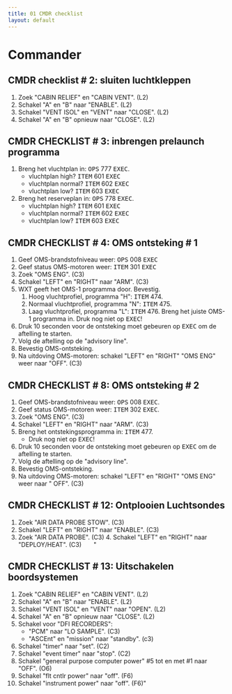 ```yaml
---
title: 01 CMDR checklist
layout: default
---
```


# Commander

## CMDR checklist # 2: sluiten luchtkleppen

1. Zoek "CABIN RELIEF" en "CABIN VENT". (L2)
2. Schakel "A" en "B" naar "ENABLE". (L2)
3. Schakel "VENT ISOL" en "VENT" naar "CLOSE". (L2)
4. Schakel "A" en "B" opnieuw naar "CLOSE". (L2)

## CMDR CHECKLIST # 3: inbrengen prelaunch programma

1. Breng het vluchtplan in: <kbd>OPS</kbd> 777 <kbd>EXEC</kbd>.
	* vluchtplan high? <kbd>ITEM</kbd> 601 <kbd>EXEC</kbd>
	* vluchtplan normal? <kbd>ITEM</kbd> 602 <kbd>EXEC</kbd>
	* vluchtplan low? <kbd>ITEM</kbd> 603 <kbd>EXEC</kbd>
2. Breng het reserveplan in: <kbd>OPS</kbd> 778 <kbd>EXEC</kbd>.
	* vluchtplan high? <kbd>ITEM</kbd> 601 <kbd>EXEC</kbd>
	* vluchtplan normal? <kbd>ITEM</kbd> 602 <kbd>EXEC</kbd>
	* vluchtplan low? <kbd>ITEM</kbd> 603 <kbd>EXEC</kbd>

## CMDR CHECKLIST # 4: OMS ontsteking # 1

1. Geef OMS-brandstofniveau weer: <kbd>OPS</kbd> 008 <kbd>EXEC</kbd>
2. Geef status OMS-motoren weer: <kbd>ITEM</kbd> 301 <kbd>EXEC</kbd>
3. Zoek "OMS ENG".  (C3)
4. Schakel "LEFT" en "RIGHT" naar "ARM".  (C3)
5. WXT geeft het OMS-1 programma door. Bevestig.
	1. Hoog vluchtprofiel, programma "H": <kbd>ITEM</kbd> 474.
	2. Normaal vluchtprofiel, programma "N": <kbd>ITEM</kbd> 475.
	3. Laag vluchtprofiel, programma "L": <kbd>ITEM</kbd> 476.
	Breng het juiste OMS-1 programma in. Druk nog niet op <kbd>EXEC</kbd>!
6. Druk 10 seconden voor de ontsteking moet gebeuren op <kbd>EXEC</kbd> om de aftelling te starten.
7. Volg de aftelling op de "advisory line".
8. Bevestig OMS-ontsteking.
9. Na uitdoving OMS-motoren: schakel "LEFT" en "RIGHT" "OMS ENG" weer naar "OFF".  (C3)

## CMDR CHECKLIST # 8: OMS ontsteking # 2

1. Geef OMS-brandstofniveau weer: <kbd>OPS</kbd> 008 <kbd>EXEC</kbd>.
2. Geef status OMS-motoren weer: <kbd>ITEM</kbd> 302 <kbd>EXEC</kbd>.
3. Zoek "OMS ENG".   (C3)
4. Schakel "LEFT" en "RIGHT" naar "ARM".  (C3)
5. Breng het ontstekingsprogramma in: <kbd>ITEM</kbd> 477.
	* Druk nog niet op <kbd>EXEC</kbd>!
6. Druk 10 seconden voor de ontsteking moet gebeuren op <kbd>EXEC</kbd> om de aftelling te starten.
7. Volg de aftelling op de "advisory line".
8. Bevestig OMS-ontsteking.
9. Na uitdoving OMS-motoren: schakel "LEFT" en  "RIGHT" "OMS ENG" weer naar " OFF".  (C3)

## CMDR CHECKLIST # 12: Ontplooien Luchtsondes

1. Zoek "AIR DATA PROBE STOW". (C3) 
2. Schakel "LEFT" en "RIGHT" naar "ENABLE". (C3) 
3. Zoek "AIR DATA PROBE". (C3) 4. Schakel "LEFT" en "RIGHT" naar "DEPLOY/HEAT". (C3)       "

## CMDR CHECKLIST # 13: Uitschakelen boordsystemen

1. Zoek "CABIN RELIEF" en "CABIN VENT". (L2)
2. Schakel "A" en "B" naar "ENABLE". (L2)
3. Schakel "VENT ISOL" en "VENT" naar "OPEN". (L2)
4. Schakel "A" en "B" opnieuw naar "CLOSE". (L2)
5. Schakel voor "DFI RECORDERS": 
	* "PCM" naar "LO SAMPLE". (C3) 
	* "ASCEnt" en "mission" naar "standby". (c3)
6. Schakel "timer" naar "set". (C2)
7. Schakel "event timer" naar "stop". (C2)
8. Schakel "general purpose computer power" #5 tot en met #1 naar "OFF". (O6)
9. Schakel "flt cntlr power" naar "off". (F6)
10. Schakel "instrument power" naar "off". (F6)"
